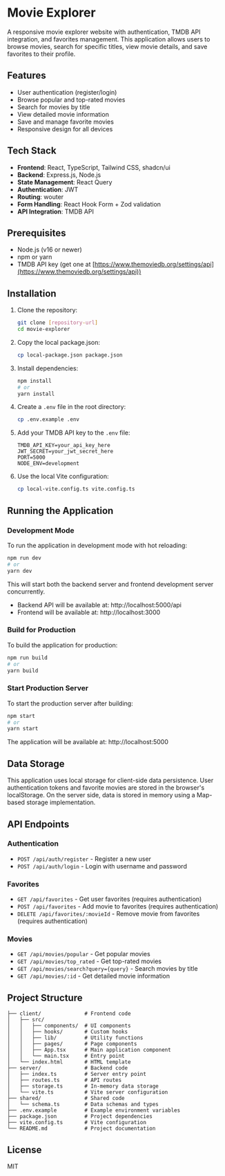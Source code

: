 # Movie Explorer

A responsive movie explorer website with authentication, TMDB API integration, and favorites management. This application allows users to browse movies, search for specific titles, view movie details, and save favorites to their profile.

## Features

- User authentication (register/login)
- Browse popular and top-rated movies
- Search for movies by title
- View detailed movie information
- Save and manage favorite movies
- Responsive design for all devices

## Tech Stack

- **Frontend**: React, TypeScript, Tailwind CSS, shadcn/ui
- **Backend**: Express.js, Node.js
- **State Management**: React Query
- **Authentication**: JWT
- **Routing**: wouter
- **Form Handling**: React Hook Form + Zod validation
- **API Integration**: TMDB API

## Prerequisites

- Node.js (v16 or newer)
- npm or yarn
- TMDB API key (get one at [https://www.themoviedb.org/settings/api](https://www.themoviedb.org/settings/api))

## Installation

1. Clone the repository:
   ```bash
   git clone [repository-url]
   cd movie-explorer
   ```

2. Copy the local package.json:
   ```bash
   cp local-package.json package.json
   ```

3. Install dependencies:
   ```bash
   npm install
   # or
   yarn install
   ```

4. Create a `.env` file in the root directory:
   ```bash
   cp .env.example .env
   ```

5. Add your TMDB API key to the `.env` file:
   ```
   TMDB_API_KEY=your_api_key_here
   JWT_SECRET=your_jwt_secret_here
   PORT=5000
   NODE_ENV=development
   ```

6. Use the local Vite configuration:
   ```bash
   cp local-vite.config.ts vite.config.ts
   ```

## Running the Application

### Development Mode

To run the application in development mode with hot reloading:

```bash
npm run dev
# or
yarn dev
```

This will start both the backend server and frontend development server concurrently.

- Backend API will be available at: http://localhost:5000/api
- Frontend will be available at: http://localhost:3000

### Build for Production

To build the application for production:

```bash
npm run build
# or
yarn build
```

### Start Production Server

To start the production server after building:

```bash
npm start
# or
yarn start
```

The application will be available at: http://localhost:5000

## Data Storage

This application uses local storage for client-side data persistence. User authentication tokens and favorite movies are stored in the browser's localStorage. On the server side, data is stored in memory using a Map-based storage implementation.

## API Endpoints

### Authentication

- `POST /api/auth/register` - Register a new user
- `POST /api/auth/login` - Login with username and password

### Favorites

- `GET /api/favorites` - Get user favorites (requires authentication)
- `POST /api/favorites` - Add movie to favorites (requires authentication)
- `DELETE /api/favorites/:movieId` - Remove movie from favorites (requires authentication)

### Movies

- `GET /api/movies/popular` - Get popular movies
- `GET /api/movies/top_rated` - Get top-rated movies
- `GET /api/movies/search?query={query}` - Search movies by title
- `GET /api/movies/:id` - Get detailed movie information

## Project Structure

```
├── client/              # Frontend code
│   ├── src/
│   │   ├── components/  # UI components
│   │   ├── hooks/       # Custom hooks
│   │   ├── lib/         # Utility functions
│   │   ├── pages/       # Page components
│   │   ├── App.tsx      # Main application component
│   │   └── main.tsx     # Entry point
│   └── index.html       # HTML template
├── server/              # Backend code
│   ├── index.ts         # Server entry point
│   ├── routes.ts        # API routes
│   ├── storage.ts       # In-memory data storage
│   └── vite.ts          # Vite server configuration
├── shared/              # Shared code
│   └── schema.ts        # Data schemas and types
├── .env.example         # Example environment variables
├── package.json         # Project dependencies
├── vite.config.ts       # Vite configuration
└── README.md            # Project documentation
```

## License

MIT